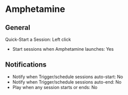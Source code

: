 # Amphetamine

## General

Quick-Start a Session: Left click

- Start sessions when Amphetamine launches: Yes

## Notifications

- Notify when Trigger/schedule sessions auto-start: No
- Notify when Trigger/schedule sessions auto-end: No
- Play when any session starts or ends: No
